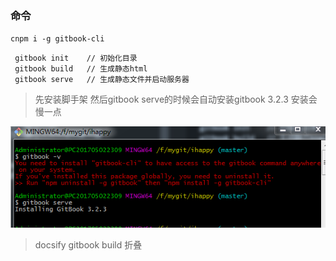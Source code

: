 ### 命令

`cnpm i -g gitbook-cli`
```
 gitbook init    // 初始化目录
 gitbook build   // 生成静态html
 gitbook serve   // 生成静态文件并启动服务器
```

> 先安装脚手架 然后gitbook serve的时候会自动安装gitbook 3.2.3  安装会慢一点

![](gitbook-install.png)

> docsify  gitbook build 折叠